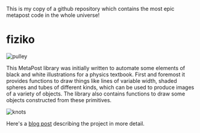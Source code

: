 This is my copy of a github repository which contains the most epic metapost code in the whole universe!
 
# fiziko

![pulley](https://user-images.githubusercontent.com/7447349/45599924-c3a3f700-b9fc-11e8-9996-f27555c4ded5.png)

This MetaPost library was initially written to automate some elements of black and white illustrations for a physics textbook. First and foremost it provides functions to draw things like lines of variable width, shaded spheres and tubes of different kinds, which can be used to produce images of a variety of objects. The library also contains functions to draw some objects constructed from these primitives.

![knots](https://user-images.githubusercontent.com/7447349/69825221-8e5d8080-121f-11ea-956e-cb58f7483d6b.png)

Here's a [blog post](https://m.habr.com/en/post/454376/) describing the project in more detail.